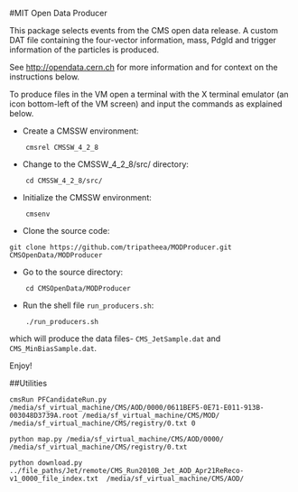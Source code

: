 #MIT Open Data Producer

This package selects events from the CMS open
data release. A custom DAT file containing the four-vector information, mass, PdgId and trigger information of the particles is produced.

See http://opendata.cern.ch for more information and for context on the instructions below.

To produce files in the VM open a terminal with the X terminal emulator (an icon bottom-left of the VM screen)
and input the commands as explained below.

* Create a CMSSW environment: 

```
    cmsrel CMSSW_4_2_8
```

* Change to the CMSSW_4_2_8/src/ directory:

```
    cd CMSSW_4_2_8/src/
```
* Initialize the CMSSW environment:

```
    cmsenv
```
* Clone the source code:


```git clone https://github.com/tripatheea/MODProducer.git CMSOpenData/MODProducer```


* Go to the source directory:

```
    cd CMSOpenData/MODProducer
```
* Run the shell file `run_producers.sh`:

```
    ./run_producers.sh
```
which will produce the data files-  `CMS_JetSample.dat` and `CMS_MinBiasSample.dat`.

Enjoy!

##Utilities

```
cmsRun PFCandidateRun.py /media/sf_virtual_machine/CMS/AOD/0000/0611BEF5-0E71-E011-913B-003048D3739A.root /media/sf_virtual_machine/CMS/MOD/ /media/sf_virtual_machine/CMS/registry/0.txt 0
```

```
python map.py /media/sf_virtual_machine/CMS/AOD/0000/ /media/sf_virtual_machine/CMS/registry/0.txt
```

```
python download.py ../file_paths/Jet/remote/CMS_Run2010B_Jet_AOD_Apr21ReReco-v1_0000_file_index.txt  /media/sf_virtual_machine/CMS/AOD/
```
